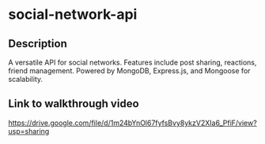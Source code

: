 # social-network-api

## Description
A versatile API for social networks. Features include post sharing, reactions, friend management. Powered by MongoDB, Express.js, and Mongoose for scalability.

## Link to walkthrough video
https://drive.google.com/file/d/1m24bYnOl67fyfsBvy8ykzV2XIa6_PfiF/view?usp=sharing
